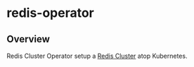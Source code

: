 # redis-operator

## Overview

Redis Cluster Operator setup a [Redis Cluster](https://redis.io/topics/cluster-spec) atop Kubernetes.
